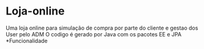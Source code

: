 # Loja-online
Uma loja online para simulação de compra por parte do cliente e gestao dos User pelo ADM
O codigo é gerado por Java com os pacotes EE e JPA 
*Funcionalidade

